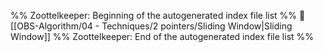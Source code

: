 %% Zoottelkeeper: Beginning of the autogenerated index file list  %%
📄 [[OBS-Algorithm/04 - Techniques/2 pointers/Sliding Window|Sliding Window]]
%% Zoottelkeeper: End of the autogenerated index file list  %%
